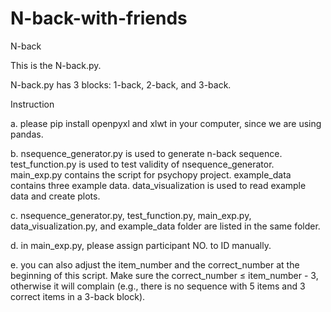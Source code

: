 # N-back-with-friends
N-back 

This is the N-back.py.

N-back.py has 3 blocks: 1-back, 2-back, and 3-back.

Instruction

a. please pip install openpyxl and xlwt in your computer, since we are using pandas.

b. nsequence_generator.py is used to generate n-back sequence. test_function.py is used to test validity of nsequence_generator. main_exp.py contains the script for psychopy project. example_data contains three example data. data_visualization is used to read example data and create plots.

c. nsequence_generator.py, test_function.py, main_exp.py, data_visualization.py, and example_data folder are listed in the same folder.

d. in main_exp.py, please assign participant NO. to ID manually. 

e. you can also adjust the item_number and the correct_number at the beginning of this script. Make sure the correct_number ≤ item_number - 3, otherwise it will complain (e.g., there is no sequence with 5 items and 3 correct items in a 3-back block).
